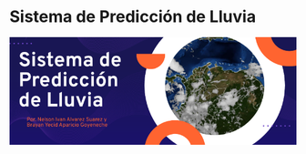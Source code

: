 # Sistema de Predicción de Lluvia
![Texto alternativo](https://github.com/AlvarezNelson5623/Proyecto-Inteligencia-Artificial/blob/main/Banner.png)
